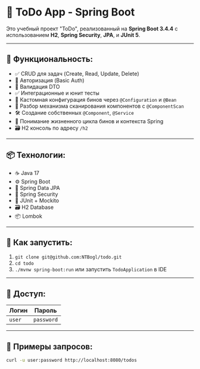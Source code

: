 # 📝 ToDo App - Spring Boot

Это учебный проект "ToDo", реализованный на **Spring Boot 3.4.4** с использованием **H2**, **Spring Security**, **JPA**, и **JUnit 5**.

---

## 🔧 Функциональность:
- ✅ CRUD для задач (Create, Read, Update, Delete)
- 🔐 Авторизация (Basic Auth)
- 🧹 Валидация DTO
- ✅ Интеграционные и юнит тесты
- 🧠 Кастомная конфигурация бинов через `@Configuration` и `@Bean`
- 🧩 Разбор механизма сканирования компонентов с `@ComponentScan`
- 🛠 Создание собственных `@Component`, `@Service`
- 🧠 Понимание жизненного цикла бинов и контекста Spring
- 🗃 H2 консоль по адресу `/h2`

---

## 📦 Технологии:
- ☕ Java 17
- ⚙ Spring Boot
- 💾 Spring Data JPA
- 🔐 Spring Security
- 🧪 JUnit + Mockito
- 🗃 H2 Database
- 📦 Lombok

---

## 🧪 Как запустить:
1. `git clone git@github.com:NTBogl/todo.git`
2. `cd todo`
3. `./mvnw spring-boot:run` или запустить `TodoApplication` в IDE

---

## 🔑 Доступ:
| Логин | Пароль |
|-------|--------|
| `user`  | `password` |

---

## 🔗 Примеры запросов:
```bash
curl -u user:password http://localhost:8080/todos
